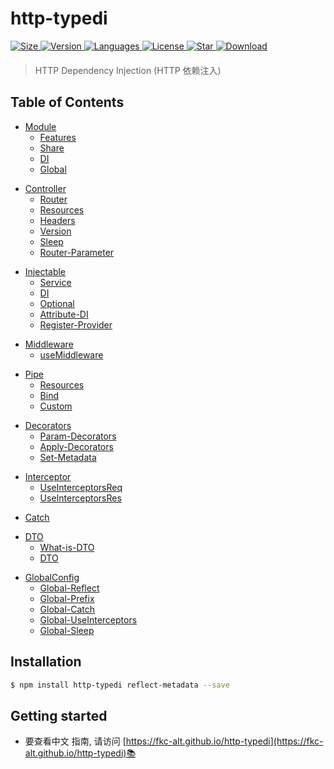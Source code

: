 # http-typedi

<div class='package-flex' style='margin-bottom: 20px'>
  <a href='https://www.npmjs.com/package/http-typedi' target='_blank'>
    <img src="https://img.shields.io/bundlephobia/minzip/http-typedi/latest" alt="Size" />
  </a>
  <a href="https://www.npmjs.com/package/http-typedi">
    <img src="https://img.shields.io/npm/v/http-typedi" alt="Version" />
  </a>
  <a href='https://www.npmjs.com/package/http-typedi'>
    <img src='https://img.shields.io/github/languages/top/fkc-alt/http-typedi' alt='Languages' />
  </a>
  <a href='https://www.npmjs.com/package/http-typedi' target='_blank'>
    <img src='https://img.shields.io/npm/l/http-typedi' alt='License' />
  </a>
  <a href='https://github.com/fkc-alt/http-typedi' target='_blank'>
    <img src='https://img.shields.io/github/stars/fkc-alt' alt='Star' />
  </a>
  <a href='https://www.npmjs.com/package/http-typedi' target='_blank'>
    <img src='https://img.shields.io/npm/dm/http-typedi' alt='Download' />
  </a>
</div>

> HTTP Dependency Injection (HTTP 依赖注入)

## Table of Contents

- [Module](https://fkc-alt.github.io/http-typedi/guide/module/)
  - [Features](https://fkc-alt.github.io/http-typedi/guide/module/features)
  - [Share](https://fkc-alt.github.io/http-typedi/guide/module/share)
  - [DI](https://fkc-alt.github.io/http-typedi/guide/module/dependency-injection)
  - [Global](https://fkc-alt.github.io/http-typedi/guide/module/global)
+ [Controller](https://fkc-alt.github.io/http-typedi/guide/controller/)
  - [Router](https://fkc-alt.github.io/http-typedi/guide/controller/router)
  - [Resources](https://fkc-alt.github.io/http-typedi/guide/controller/resources)
  - [Headers](https://fkc-alt.github.io/http-typedi/guide/controller/headers)
  - [Version](https://fkc-alt.github.io/http-typedi/guide/controller/version)
  - [Sleep](https://fkc-alt.github.io/http-typedi/guide/controller/sleep)
  - [Router-Parameter](https://fkc-alt.github.io/http-typedi/guide/controller/router-parameter)
* [Injectable](https://fkc-alt.github.io/http-typedi/guide/provider/)
  - [Service](https://fkc-alt.github.io/http-typedi/guide/provider/service)
  - [DI](https://fkc-alt.github.io/http-typedi/guide/provider/dependency-injection)
  - [Optional](https://fkc-alt.github.io/http-typedi/guide/provider/optional)
  - [Attribute-DI](https://fkc-alt.github.io/http-typedi/guide/provider/attribute-di)
  - [Register-Provider](https://fkc-alt.github.io/http-typedi/guide/provider/register-provider)
+ [Middleware](https://fkc-alt.github.io/http-typedi/guide/middleware/)
  - [useMiddleware](https://fkc-alt.github.io/http-typedi/guide/middleware/use-middleware)
- [Pipe](https://fkc-alt.github.io/http-typedi/guide/pipe/)
  - [Resources](https://fkc-alt.github.io/http-typedi/guide/pipe/resources)
  - [Bind](https://fkc-alt.github.io/http-typedi/guide/pipe/bind)
  - [Custom](https://fkc-alt.github.io/http-typedi/guide/pipe/custom)
+ [Decorators](https://fkc-alt.github.io/http-typedi/guide/decorators/Param-decorators)
  + [Param-Decorators](https://fkc-alt.github.io/http-typedi/guide/decorators/Param-decorators)
  + [Apply-Decorators](https://fkc-alt.github.io/http-typedi/guide/decorators/apply-decorators)
  + [Set-Metadata](https://fkc-alt.github.io/http-typedi/guide/decorators/set-metadata)
- [Interceptor](https://fkc-alt.github.io/http-typedi/guide/interceptor)
  - [UseInterceptorsReq](https://fkc-alt.github.io/http-typedi/guide/interceptor/use-interceptors-req)
  - [UseInterceptorsRes](https://fkc-alt.github.io/http-typedi/guide/interceptor/use-interceptors-res)
* [Catch](https://fkc-alt.github.io/http-typedi/guide/catch)
+ [DTO](https://fkc-alt.github.io/http-typedi/guide/support/what-is-dto)
  + [What-is-DTO](https://fkc-alt.github.io/http-typedi/guide/support/what-is-dto)
  + [DTO](https://fkc-alt.github.io/http-typedi/guide/support/dto)
- [GlobalConfig](https://fkc-alt.github.io/http-typedi/guide/global-config/)
  - [Global-Reflect](https://fkc-alt.github.io/http-typedi/guide/global-config/route-reflect)
  - [Global-Prefix](https://fkc-alt.github.io/http-typedi/guide/global-config/prefix)
  - [Global-Catch](https://fkc-alt.github.io/http-typedi/guide/global-config/catch)
  - [Global-UseInterceptors](https://fkc-alt.github.io/http-typedi/guide/global-config/use-interceptors)
  - [Global-Sleep](https://fkc-alt.github.io/http-typedi/guide/global-config/sleep)

## Installation

```sh
$ npm install http-typedi reflect-metadata --save
```

## Getting started
- 要查看中文 指南, 请访问 [https://fkc-alt.github.io/http-typedi](https://fkc-alt.github.io/http-typedi)📚
